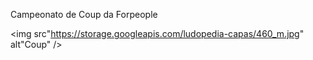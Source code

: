 Campeonato de Coup da Forpeople

<img src"https://storage.googleapis.com/ludopedia-capas/460_m.jpg" alt"Coup" />
